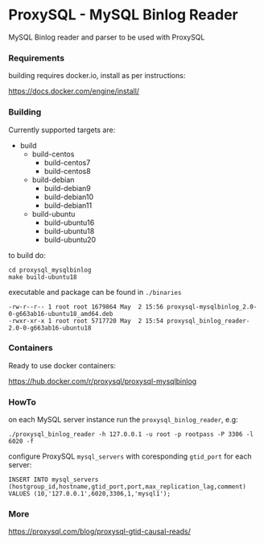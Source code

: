 # ProxySQL - MySQL Binlog Reader

MySQL Binlog reader and parser to be used with ProxySQL

### Requirements

building requires docker.io, install as per instructions:

https://docs.docker.com/engine/install/

### Building

Currently supported targets are:

- build
  - build-centos
    - build-centos7
    - build-centos8
  - build-debian
    - build-debian9
    - build-debian10
    - build-debian11
  - build-ubuntu
    - build-ubuntu16
    - build-ubuntu18
    - build-ubuntu20

to build do:
```
cd proxysql_mysqlbinlog
make build-ubuntu18
```

executable and package can be found in `./binaries`
```
-rw-r--r-- 1 root root 1679864 May  2 15:56 proxysql-mysqlbinlog_2.0-0-g663ab16-ubuntu18_amd64.deb
-rwxr-xr-x 1 root root 5717720 May  2 15:54 proxysql_binlog_reader-2.0-0-g663ab16-ubuntu18
```

### Containers

Ready to use docker containers:

https://hub.docker.com/r/proxysql/proxysql-mysqlbinlog

### HowTo

on each MySQL server instance run the `proxysql_binlog_reader`, e.g:

```
./proxysql_binlog_reader -h 127.0.0.1 -u root -p rootpass -P 3306 -l 6020 -f
```

configure ProxySQL `mysql_servers` with coresponding `gtid_port` for each server:

```
INSERT INTO mysql_servers (hostgroup_id,hostname,gtid_port,port,max_replication_lag,comment) VALUES (10,'127.0.0.1',6020,3306,1,'mysql1');
```
### More

https://proxysql.com/blog/proxysql-gtid-causal-reads/
